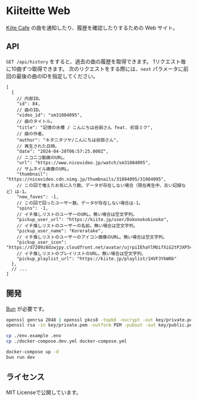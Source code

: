 # Kiiteitte Web

[Kiite Cafe](https://cafe.kiite.jp) の曲を通知したり、履歴を確認したりするための Web サイト。

## API

`GET /api/history` をすると、過去の曲の履歴を取得できます。
1リクエスト毎に10曲ずつ取得できます。
次のリクエストをする際には、`next` パラメータに前回の最後の曲のIDを指定してください。

```jsonc
[
  {
    // 内部ID。
    "id": 84,
    // 曲のID。
    "video_id": "sm31084095",
    // 曲のタイトル。
    "title": "記憶の水槽 / こんにちは谷田さん feat. 初音ミク",
    // 曲の作者。
    "author": "キタニタツヤ/こんにちは谷田さん",
    // 再生された日時。
    "date": "2024-04-20T06:57:25.000Z",
    // ニコニコ動画のURL。
    "url": "https://www.nicovideo.jp/watch/sm31084095",
    // サムネイル画像のURL。
    "thumbnail": "https://nicovideo.cdn.nimg.jp/thumbnails/31084095/31084095",
    // この回で増えたお気に入り数。データが存在しない場合（現在再生中、古い記録など）は-1。
    "new_faves": -1,
    // この回で回ったユーザー数。データが存在しない場合は-1。
    "spins": -1,
    // イチ推しリストのユーザーのURL。無い場合は空文字列。
    "pickup_user_url": "https://kiite.jp/user/Dokonokokinoko",
    // イチ推しリストのユーザーの名前。無い場合は空文字列。
    "pickup_user_name": "Koreratake",
    // イチ推しリストのユーザーのアイコン画像のURL。無い場合は空文字列。
    "pickup_user_icon": "https://d7209z8dzwjpy.cloudfront.net/avatar/ujrpiIEhaYlMUifXiG2tPJXP5v4WSDRAzh0NWLlw.jpg",
    // イチ推しリストのプレイリストのURL。無い場合は空文字列。
    "pickup_playlist_url": "https://kiite.jp/playlist/1HVF3YkW0b"
  },
  // ...
]
```

## 開発

[Bun](https://bun.sh) が必要です。

```sh
openssl genrsa 2048 | openssl pkcs8 -topk8 -nocrypt -out key/private.pem
openssl rsa -in key/private.pem -outform PEM -pubout -out key/public.pem

cp ./env.example .env
cp ./docker-compose.dev.yml docker-compose.yml

docker-compose up -d
bun run dev
```

## ライセンス

MIT Licenseで公開しています。
